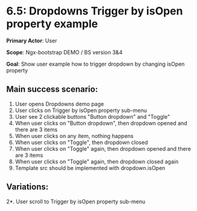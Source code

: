 6.5: Dropdowns Trigger by isOpen property example
==========================================
**Primary Actor**: User

**Scope**: Ngx-bootstrap DEMO / BS version 3&4

**Goal**: Show user example how to trigger dropdown by changing isOpen property

Main success scenario:
----------------------
1. User opens Dropdowns demo page
2. User clicks on Trigger by isOpen property sub-menu
3. User see 2 clickable buttons "Button dropdown" and "Toggle"
4. When user clicks on "Button dropdown", then dropdown opened and there are 3 items
5. When user clicks on any item, nothing happens
6. When user clicks on "Toggle", then dropdown closed
7. When user clicks on "Toggle" again, then dropdown opened and there are 3 items
8. When user clicks on "Toggle" again, then dropdown closed again
9. Template src should be implemented with dropdown.isOpen

Variations:
-----------
2*. User scroll to Trigger by isOpen property sub-menu
